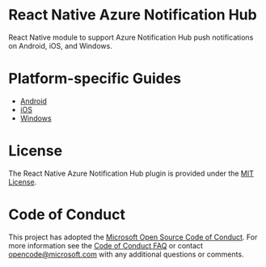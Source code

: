 # React Native Azure Notification Hub

React Native module to support Azure Notification Hub push notifications on Android, iOS, and Windows.

# Platform-specific Guides
  - [Android](docs/android-installation.md)
  - [iOS](docs/ios-installation.md)  
  - [Windows](docs/windows-installation.md)

# License

The React Native Azure Notification Hub plugin is provided under the [MIT License](LICENSE).

# Code of Conduct

This project has adopted the [Microsoft Open Source Code of Conduct](https://opensource.microsoft.com/codeofconduct/). For more information see the [Code of Conduct FAQ](https://opensource.microsoft.com/codeofconduct/faq/) or contact [opencode@microsoft.com](mailto:opencode@microsoft.com) with any additional questions or comments.
